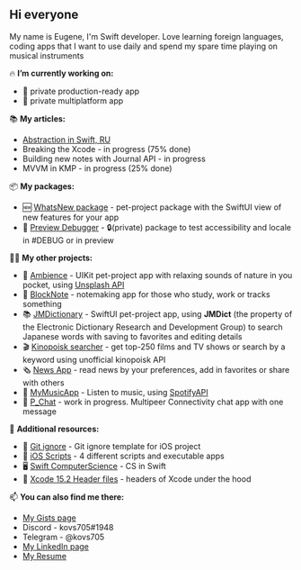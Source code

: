 ## Hi everyone

My name is Eugene, I'm Swift developer. Love learning foreign languages, coding apps that I want to use daily and spend my spare time playing on musical instruments

🔥 **I’m currently working on:**
 - 📱 private production-ready app
 - 💊 private multiplatform app

📚 **My articles:**
 - [Abstraction in Swift, RU](https://habr.com/ru/articles/782834/)
 - Breaking the Xcode - in progress (75% done)
 - Building new notes with Journal API - in progress
 - MVVM in KMP - in progress (25% done)

📦 **My packages:**
 - 🆕 [WhatsNew package](https://github.com/kovs705/WhatsNewPack) - pet-project package with the SwiftUI view of new features for your app
 - 🧪 [Preview Debugger](https://github.com/kovs705/PreviewDebugger) - 🔒(private) package to test accessibility and locale in #DEBUG or in preview

🙋‍♂️ **My other projects:**
 - 🌿 [Ambience](https://github.com/kovs705/Ambience) - UIKit pet-project app with relaxing sounds of nature in you pocket, using [Unsplash API](https://unsplash.com/developers)
 - 📓 [BlockNote](https://github.com/kovs705/BlockNote-app) - notemaking app for those who study, work or tracks something
 - 📚 [JMDictionary](https://github.com/kovs705/JMDictionary) - SwiftUI pet-project app, using **JMDict** (the property of the Electronic Dictionary Research and Development Group) to search Japanese words with saving to favorites and editing details
 - 🎬 [Kinopoisk searcher](https://github.com/kovs705/Reshenie-Test) - get top-250 films and TV shows or search by a keyword using unofficial kinopoisk API
 - 🗞 [News App](https://github.com/kovs705/NewsToDay) - read news by your preferences, add in favorites or share with others
 - 🎵 [MyMusicApp](https://github.com/anmikhailov/MyMusicApp) - Listen to music, using [SpotifyAPI](https://developer.spotify.com/documentation/web-api)
 - 💬 [P_Chat](https://github.com/kovs705/P_Chat) - work in progress. Multipeer Connectivity chat app with one message

🧐 **Additional resources:**
 - 📁 [Git ignore](https://github.com/kovs705/KMP-git-ignore) - Git ignore template for iOS project
 - 💼 [iOS Scripts](https://github.com/kovs705/iOSScripts) - 4 different scripts and executable apps
 - 🖥️ [Swift ComputerScience](https://github.com/kovs705/Swift-ComputerScience) - CS in Swift
 - 🔨 [Xcode 15.2 Header files](https://github.com/kovs705/Xcode15-RuntimeHeaders) - headers of Xcode under the hood

📫 **You can also find me there:**
 - [My Gists page](https://gist.github.com/kovs705)
 - Discord - kovs705#1948
 - Telegram - @kovs705
 - [My LinkedIn page](https://LinkedIn.com/kovs705)
 - [My Resume](https://kovs705.github.io/Resume/)
